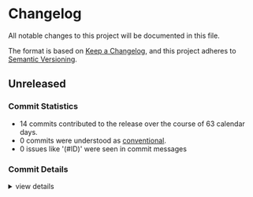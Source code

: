 # Changelog

All notable changes to this project will be documented in this file.

The format is based on [Keep a Changelog](https://keepachangelog.com/en/1.0.0/),
and this project adheres to [Semantic Versioning](https://semver.org/spec/v2.0.0.html).

## Unreleased

### Commit Statistics

<csr-read-only-do-not-edit/>

 - 14 commits contributed to the release over the course of 63 calendar days.
 - 0 commits were understood as [conventional](https://www.conventionalcommits.org).
 - 0 issues like '(#ID)' were seen in commit messages

### Commit Details

<csr-read-only-do-not-edit/>

<details><summary>view details</summary>

 * **Uncategorized**
    - Add description for crates ([`5ebd586`](https://github.com/Teamon9161/tevec/commit/5ebd586b29bde6de272812d3f5deeac14d3e4684))
    - Impl TError from io::Error, rename index out of bound io error to oob error ([`5592548`](https://github.com/Teamon9161/tevec/commit/5592548f3bace28036bb97c2918aac1d0530f30e))
    - Update polars to 0.41.3 ([`e536b04`](https://github.com/Teamon9161/tevec/commit/e536b04bcf3991e30056c0018dadac078335e84f))
    - Update polars version to 0.41.2 in tea-error ([`ee5fc22`](https://github.com/Teamon9161/tevec/commit/ee5fc222f4950f2188af6a49fb2c8072ceaee388))
    - Add ndarray for lazy ([`ae95363`](https://github.com/Teamon9161/tevec/commit/ae95363906748ddedc0c0a1c8a95bc301ea5e2b8))
    - Improve lazy implemention ([`89e7873`](https://github.com/Teamon9161/tevec/commit/89e7873e05c9cf1e27f4f4af9cdd5a593fe69e39))
    - Format ([`4bed0f2`](https://github.com/Teamon9161/tevec/commit/4bed0f2d58307b8d0e6a193083082174510cd974))
    - Improve datetime cast string and parse from string ([`c371665`](https://github.com/Teamon9161/tevec/commit/c3716655ea9adc8d7336639bacf539d69d0f70e6))
    - Merge branch 'master' of https://github.com/Teamon9161/tevec ([`60e5e52`](https://github.com/Teamon9161/tevec/commit/60e5e5283b5b49953a431e2183dd5e004f349658))
    - Simplify impl for polars backend, impl try_collect_trusted for polars backend ([`d959dab`](https://github.com/Teamon9161/tevec/commit/d959dabd919a937e63a65a2f2c1286a49f3bdc8e))
    - Improve macro terr ([`57a4d0c`](https://github.com/Teamon9161/tevec/commit/57a4d0c63b475dfc68d67b8c34db18ad6c62c7b6))
    - Improve macro terr ([`663a98f`](https://github.com/Teamon9161/tevec/commit/663a98f263b9ec2a8fbeb4360aa366b7188d0c73))
    - Improve tea-error crate ([`4354f8b`](https://github.com/Teamon9161/tevec/commit/4354f8b8a71660bb2a31f42d2c4c6dbe20264d84))
    - Add tea-error, impl Vec1View for [T; N] ([`35f9892`](https://github.com/Teamon9161/tevec/commit/35f989227626f3df3e6d22924dd6b9c26bc42d5d))
</details>

